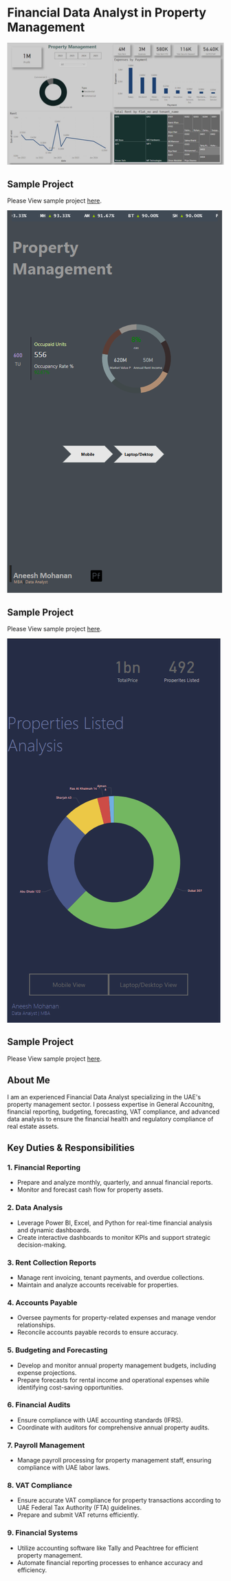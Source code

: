 # Financial Data Analyst in Property Management


![Project Screenshot](https://github.com/aneesh662/Real-Estate/blob/main/building.JPG)
## Sample Project
Please View sample project [here](https://app.powerbi.com/view?r=eyJrIjoiODU1NzYxZjAtNDFiYy00OWQ5LWE0ZDYtYzM0NDRiZWYzM2JlIiwidCI6ImRmODY3OWNkLWE4MGUtNDVkOC05OWFjLWM4M2VkN2ZmOTVhMCJ9&pageName=45a74edcde39565721d6).

![Project Screenshot](https://github.com/aneesh662/Real-Estate/blob/83e1f23008eac94eeccd8e9486e973dcdd214870/RM.png)

## Sample Project
Please View sample project [here](https://app.powerbi.com/view?r=eyJrIjoiYjE2NmZkZmUtYWI5Ni00Y2QzLWEyNDgtY2IyYzg2YmJkNzJlIiwidCI6ImRmODY3OWNkLWE4MGUtNDVkOC05OWFjLWM4M2VkN2ZmOTVhMCJ9&pageName=5a9adaf15edbc1ec1677).

![Project Screenshot](https://github.com/aneesh662/Real-Estate/blob/30c522203a9a27348d6fd3b66fad550a6f13cb88/PBI.png)

## Sample Project
Please View sample project [here](https://app.powerbi.com/view?r=eyJrIjoiNjQ5MzU2NmEtMDFmNC00YWMxLWExMGQtZGQ1MmRkOTc2MjQ3IiwidCI6ImM2ZTU0OWIzLTVmNDUtNDAzMi1hYWU5LWQ0MjQ0ZGM1YjJjNCJ9&pageName=08696605e8d8196c5b44).

## About Me
I am an experienced Financial Data Analyst specializing in the UAE's property management sector. I possess expertise in General Accounitng, financial reporting, budgeting, forecasting, VAT compliance, and advanced data analysis to ensure the financial health and regulatory compliance of real estate assets.

## Key Duties & Responsibilities

### 1. Financial Reporting
- Prepare and analyze monthly, quarterly, and annual financial reports.
- Monitor and forecast cash flow for property assets.

### 2. Data Analysis
- Leverage Power BI, Excel, and Python for real-time financial analysis and dynamic dashboards.
- Create interactive dashboards to monitor KPIs and support strategic decision-making.

### 3. Rent Collection Reports
- Manage rent invoicing, tenant payments, and overdue collections.
- Maintain and analyze accounts receivable for  properties.

### 4. Accounts Payable
- Oversee payments for property-related expenses and manage vendor relationships.
- Reconcile accounts payable records to ensure accuracy.

### 5. Budgeting and Forecasting
- Develop and monitor annual property management budgets, including expense projections.
- Prepare forecasts for rental income and operational expenses while identifying cost-saving opportunities.

### 6. Financial Audits
- Ensure compliance with UAE accounting standards (IFRS).
- Coordinate with auditors for comprehensive annual property audits.

### 7. Payroll Management
- Manage payroll processing for property management staff, ensuring compliance with UAE labor laws.

### 8. VAT Compliance
- Ensure accurate VAT compliance for property transactions according to UAE Federal Tax Authority (FTA) guidelines.
- Prepare and submit VAT returns efficiently.

### 9. Financial Systems
- Utilize accounting software like Tally and Peachtree for efficient property management.
- Automate financial reporting processes to enhance accuracy and efficiency.


